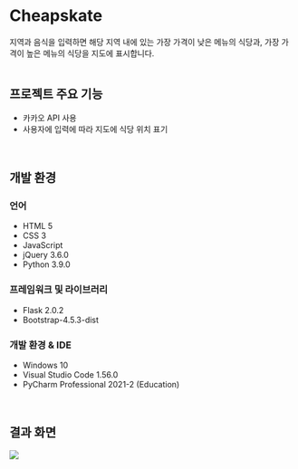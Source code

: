 # Cheapskate
지역과 음식을 입력하면 해당 지역 내에 있는 가장 가격이 낮은 메뉴의 식당과, 가장 가격이 높은 메뉴의 식당을 지도에 표시합니다.
<br><br>

## 프로젝트 주요 기능
- 카카오 API 사용
- 사용자에 입력에 따라 지도에 식당 위치 표기
<br>

## 개발 환경
### 언어
- HTML 5
- CSS 3
- JavaScript
- jQuery 3.6.0
- Python 3.9.0

### 프레임워크 및 라이브러리
- Flask 2.0.2 
- Bootstrap-4.5.3-dist

### 개발 환경 & IDE
- Windows 10
- Visual Studio Code 1.56.0
- PyCharm Professional 2021-2 (Education)
<br>

## 결과 화면
![](https://user-images.githubusercontent.com/26498125/140603882-9f43a676-8c96-4e7c-a717-c06f157ff3b8.png)
